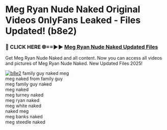 # Meg Ryan Nude Naked Original Videos 0nlyFans Leaked - Files Updated! (b8e2)

<h3>🔴 CLICK HERE 🌐==►► <a href="https://tinyurl.com/up5wt9bj" rel="nofollow">Meg Ryan Nude Naked Updated Files</a></h3>

Get Meg Ryan Nude Naked and all content. Now you can access all videos and pictures of Meg Ryan Nude Naked. New Updated Files 2025!

[![b8e2](https://i.imgur.com/ABiUzMV.gif)](https://tinyurl.com/up5wt9bj)
family guy naked meg<br>
meg naked from family guy<br>
meg family guy naked<br>
meg naked<br>
meg turney naked<br>
meg ryan naked<br>
meg white naked<br>
naked meg<br>
meg banks naked<br>
meg steedle naked